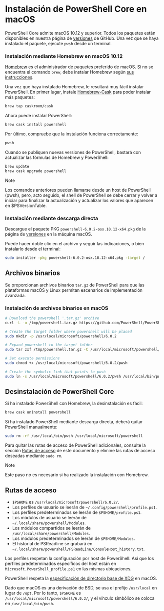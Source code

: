# <a name="installing-powershell-core-on-macos"></a>Instalación de PowerShell Core en macOS

PowerShell Core admite macOS 10.12 y superior.
Todos los paquetes están disponibles en nuestra página de [versiones][] de GitHub.
Una vez que se haya instalado el paquete, ejecute `pwsh` desde un terminal.

### <a name="installation-via-homebrew-on-macos-1012"></a>Instalación mediante Homebrew en macOS 10.12

[Homebrew][brew] es el administrador de paquetes preferido de macOS.
Si no se encuentra el comando `brew`, debe instalar Homebrew según [sus instrucciones][brew].

Una vez que haya instalado Homebrew, le resultará muy fácil instalar PowerShell.
En primer lugar, instale [Homebrew-Cask][cask] para poder instalar más paquetes:

```sh
brew tap caskroom/cask
```

Ahora puede instalar PowerShell:

```sh
brew cask install powershell
```

Por último, compruebe que la instalación funciona correctamente:

```sh
pwsh
```

Cuando se publiquen nuevas versiones de PowerShell, bastará con actualizar las fórmulas de Homebrew y PowerShell:

```sh
brew update
brew cask upgrade powershell
```

> [!NOTE]
> Los comandos anteriores pueden llamarse desde un host de PowerShell (pwsh), pero, acto seguido, el shell de PowerShell se debe cerrar y volver a iniciar para finalizar la actualización y actualizar los valores que aparecen en $PSVersionTable.

[brew]: http://brew.sh/
[cask]: https://caskroom.github.io/

### <a name="installation-via-direct-download"></a>Instalación mediante descarga directa

Descargue el paquete PKG `powershell-6.0.2-osx.10.12-x64.pkg` de la página de [versiones][] en la máquina macOS.

Puede hacer doble clic en el archivo y seguir las indicaciones, o bien instalarlo desde el terminal:

```sh
sudo installer -pkg powershell-6.0.2-osx.10.12-x64.pkg -target /
```

## <a name="binary-archives"></a>Archivos binarios

Se proporcionan archivos binarios `tar.gz` de PowerShell para que las plataformas macOS y Linux permitan escenarios de implementación avanzada.

### <a name="installing-binary-archives-on-macos"></a>Instalación de archivos binarios en macOS

```sh
# Download the powershell '.tar.gz' archive
curl -L -o /tmp/powershell.tar.gz https://github.com/PowerShell/PowerShell/releases/download/v6.0.2/powershell-6.0.2-osx-x64.tar.gz

# Create the target folder where powershell will be placed
sudo mkdir -p /usr/local/microsoft/powershell/6.0.2

# Expand powershell to the target folder
sudo tar zxf /tmp/powershell.tar.gz -C /usr/local/microsoft/powershell/6.0.2

# Set execute permissions
sudo chmod +x /usr/local/microsoft/powershell/6.0.2/pwsh

# Create the symbolic link that points to pwsh
sudo ln -s /usr/local/microsoft/powershell/6.0.2/pwsh /usr/local/bin/pwsh
```

## <a name="uninstalling-powershell-core"></a>Desinstalación de PowerShell Core

Si ha instalado PowerShell con Homebrew, la desinstalación es fácil:

```sh
brew cask uninstall powershell
```

Si ha instalado PowerShell mediante descarga directa, deberá quitar PowerShell manualmente:

```sh
sudo rm -rf /usr/local/bin/pwsh /usr/local/microsoft/powershell
```

Para quitar las rutas de acceso de PowerShell adicionales, consulte la sección [Rutas de acceso][] de este documento y elimine las rutas de acceso deseadas mediante `sudo rm`.

> [!NOTE]
> Este paso no es necesario si ha realizado la instalación con Homebrew.

[Rutas de acceso]:#paths

## <a name="paths"></a>Rutas de acceso

* `$PSHOME` es `/usr/local/microsoft/powershell/6.0.2/`.
* Los perfiles de usuario se leerán de `~/.config/powershell/profile.ps1`.
* Los perfiles predeterminados se leerán de `$PSHOME/profile.ps1`.
* Los módulos de usuario se leerán de `~/.local/share/powershell/Modules`.
* Los módulos compartidos se leerán de `/usr/local/share/powershell/Modules`.
* Los módulos predeterminados se leerán de `$PSHOME/Modules`.
* El historial de PSReadline se grabará en `~/.local/share/powershell/PSReadLine/ConsoleHost_history.txt`.

Los perfiles respetan la configuración por host de PowerShell.
Así que los perfiles predeterminados específicos del host están en `Microsoft.PowerShell_profile.ps1` en las mismas ubicaciones.

PowerShell respeta la [especificación de directorio base de XDG][xdg-bds] en macOS.

Dado que macOS es una derivación de BSD, se usa el prefijo `/usr/local` en lugar de `/opt`.
Por lo tanto, `$PSHOME` es `/usr/local/microsoft/powershell/6.0.2/`, y el vínculo simbólico se coloca en `/usr/local/bin/pwsh`.

[versiones]: https://github.com/PowerShell/PowerShell/releases/latest
[xdg-bds]: https://specifications.freedesktop.org/basedir-spec/basedir-spec-latest.html
